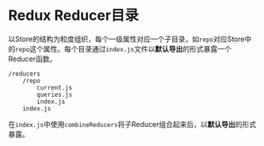 # Redux Reducer目录

以Store的结构为粒度组织，每个一级属性对应一个子目录，如`repo`对应Store中的`repo`这个属性。每个目录通过`index.js`文件以**默认导出**的形式暴露一个Reducer函数。

```
/reducers
    /repo
        current.js
        queries.js
        index.js
    index.js
```

在`index.js`中使用`combineReducers`将子Reducer组合起来后，以**默认导出**的形式暴露。
